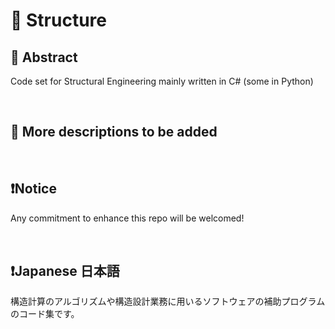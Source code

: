 # 💖 Structure

## 🌟 Abstract
Code set for Structural Engineering mainly written in C# (some in Python)




<br>

## 🌟 More descriptions to be added





<br>

## ❗Notice

Any commitment to enhance this repo will be welcomed!




<br>

## ❗Japanese 日本語

構造計算のアルゴリズムや構造設計業務に用いるソフトウェアの補助プログラムのコード集です。





<br>
